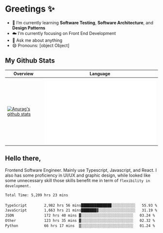 # Greetings ✨

- 🌱 I’m currently learning **Software Testing**, **Software Architecture**, and **Design Patterns**
- ☁️ I’m currently focusing on Front End Development
- 💬 Ask me about anything
- 😄 Pronouns: [object Object]

## My Github Stats

| Overview | Language |
| --- | --- |
|[![Anurag's github stats](https://github-readme-stats.vercel.app/api?username=abui-am&count_private=true)](https://github.com/anuraghazra/github-readme-stats)|![Language](https://raw.githubusercontent.com/abui-am/stats/c6455f656dfce7acd3951e5ec5b25d72af0b2ee3/generated/languages.svg)|

## Hello there, 
Frontend Software Engineer. 
Mainly use Typescript, Javascript, and React. I also has some proficiency in UI/UX and graphic design, while looked like some unnecessary skill those skills benefit me in term of `flexibility in development.`


<!--START_SECTION:waka-->

```txt
Total Time: 5,209 hrs 23 mins

TypeScript        2,982 hrs 56 mins██████████████░░░░░░░░░░░   55.93 %
JavaScript        1,663 hrs 21 mins███████▓░░░░░░░░░░░░░░░░░   31.19 %
JSON              172 hrs 40 mins ▓░░░░░░░░░░░░░░░░░░░░░░░░   03.24 %
Other             123 hrs 35 mins ▓░░░░░░░░░░░░░░░░░░░░░░░░   02.32 %
Python            66 hrs 17 mins  ▒░░░░░░░░░░░░░░░░░░░░░░░░   01.24 %
```

<!--END_SECTION:waka-->
